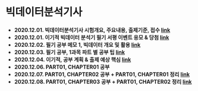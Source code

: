 <h1>빅데이터분석기사</h1>

<h4>
<ul>
  <li>2020.12.01.  빅데이터분석기사 시험개요, 주요내용, 출제기준, 접수
      <a href="https://blog.naver.com/handuelly/222159246991">link</a></li>
  <li>2020.12.01.  이기적 빅데이터 분석기 필기 서평 이벤트 응모 & 당첨
      <a href="https://blog.naver.com/handuelly/222159250678">link</a></li>
  <li>2020.12.02.  필기 공부 메모 1, 빅데이터 개요 및 활용
      <a href="https://blog.naver.com/handuelly/222160635227">link</a></li>
  <li>2020.12.03.  필기 공부, 1과목 파트 별 공부 팁
      <a href="https://blog.naver.com/handuelly/222161669316">link</a></li>
  <li>2020.12.04.  이기적, 공부 계획 & 출제 예상 핵심
      <a href="https://blog.naver.com/handuelly/222162835625">link</a></li>
  <li>2020.12.06. PART01, CHAPTER01 공부
      </li>
  <li>2020.12.07. PART01, CHAPTER02 공부 + PART01, CHAPTER01 정리
      <a href="https://blog.naver.com/handuelly/222165810496">link</a></li>
  <li>2020.12.08. PART01, CHAPTER03 공부 + PART01, CHAPTER02 정리
      <a href="https://blog.naver.com/handuelly/222167133605">link</a></li>
</ul>
</h4>
